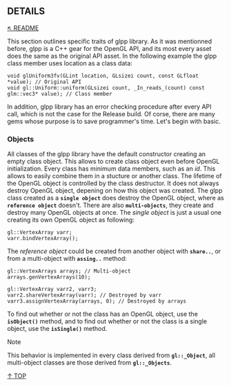 ## DETAILS
[&nwarr; README](../README.md)

This section outlines specific traits of glpp library. As it was mentionned before, glpp is a C++ gear for the OpenGL API, and its most every asset does the same as the original API asset. In the following example the glpp class member uses location as a class data:
```
void glUniform3fv(GLint location, GLsizei count, const GLfloat *value); // Original API
void gl::Uniform::uniform(GLsizei count, _In_reads_(count) const glm::vec3* value); // Class member
```
In addition, glpp library has an error checking procedure after every API call, which is not the case for the Release build. Of corse, there are many gems whose purpose is to save programmer's time. Let's begin with basic.

### Objects
All classes of the glpp library have the default constructor creating an empty class object. This allows to create class object even before OpenGL initialization. Every class has minimum data members, such as an _id_. This allows to easily combine them in a stucture or another class. The lifetime of the OpenGL object is controlled by the class destructor. It does not always destroy OpenGL object, depening on how this object was created. The glpp class created as a **`single object`** does destroy the OpenGL object, where as **`reference object`** doesn't. There are also **`multi-objects`**, they create and destroy many OpenGL objects at once. The _single object_ is just a usual one creating its own OpenGL object as following:
```
gl::VertexArray varr;
varr.bindVertexArray();
```
The _reference object_ could be created from another object with **`share..`**, or from a multi-object with **`assing..`** method:
```
gl::VertexArrays arrays; // Multi-object
arrays.genVertexArrays(10);

gl::VertexArray varr2, varr3;
varr2.shareVertexArray(varr); // Destroyed by varr
varr3.assignVertexArray(arrays, 0); // Destroyed by arrays
```
To find out whether or not the class has an OpenGL object, use the **`isObject()`** method, and to find out whether or not the class is a single object, use the **`isSingle()`** method.

> [!NOTE]
> This behavior is implemented in every class derived from **`gl::_Object`**, all multi-object classes are those derived from **`gl::_Objects`**.

[&uarr; TOP](DETAILS.md#details)
